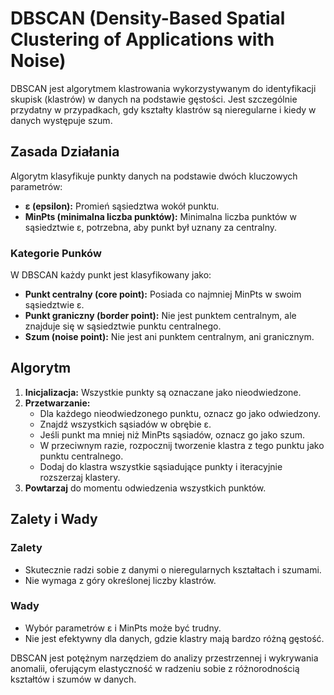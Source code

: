 # DBSCAN (Density-Based Spatial Clustering of Applications with Noise)

DBSCAN jest algorytmem klastrowania wykorzystywanym do identyfikacji skupisk (klastrów) w danych na podstawie gęstości. Jest szczególnie przydatny w przypadkach, gdy kształty klastrów są nieregularne i kiedy w danych występuje szum.

## Zasada Działania

Algorytm klasyfikuje punkty danych na podstawie dwóch kluczowych parametrów:

- **ε (epsilon):** Promień sąsiedztwa wokół punktu.
- **MinPts (minimalna liczba punktów):** Minimalna liczba punktów w sąsiedztwie ε, potrzebna, aby punkt był uznany za centralny.

### Kategorie Punków

W DBSCAN każdy punkt jest klasyfikowany jako:

- **Punkt centralny (core point):** Posiada co najmniej MinPts w swoim sąsiedztwie ε.
- **Punkt graniczny (border point):** Nie jest punktem centralnym, ale znajduje się w sąsiedztwie punktu centralnego.
- **Szum (noise point):** Nie jest ani punktem centralnym, ani granicznym.

## Algorytm

1. **Inicjalizacja:** Wszystkie punkty są oznaczane jako nieodwiedzone.
2. **Przetwarzanie:**
   - Dla każdego nieodwiedzonego punktu, oznacz go jako odwiedzony.
   - Znajdź wszystkich sąsiadów w obrębie ε.
   - Jeśli punkt ma mniej niż MinPts sąsiadów, oznacz go jako szum.
   - W przeciwnym razie, rozpocznij tworzenie klastra z tego punktu jako punktu centralnego.
   - Dodaj do klastra wszystkie sąsiadujące punkty i iteracyjnie rozszerzaj klastery.
3. **Powtarzaj** do momentu odwiedzenia wszystkich punktów.

## Zalety i Wady

### Zalety

- Skutecznie radzi sobie z danymi o nieregularnych kształtach i szumami.
- Nie wymaga z góry określonej liczby klastrów.

### Wady

- Wybór parametrów ε i MinPts może być trudny.
- Nie jest efektywny dla danych, gdzie klastry mają bardzo różną gęstość.

DBSCAN jest potężnym narzędziem do analizy przestrzennej i wykrywania anomalii, oferującym elastyczność w radzeniu sobie z różnorodnością kształtów i szumów w danych.
